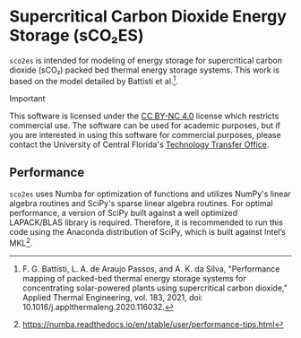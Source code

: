 # Supercritical Carbon Dioxide Energy Storage (sCO₂ES)

`sco2es` is intended for modeling of energy storage for supercritical carbon dioxide (sCO₂) 
packed bed thermal energy storage systems. This work is based on the model detailed by Battisti et al.[^1].

> [!IMPORTANT]
> This software is licensed under the [CC BY-NC 4.0](https://creativecommons.org/licenses/by-nc/4.0/) license which 
> restricts commercial use. The software can be used for academic purposes, but if you are interested in using this
> software for commercial purposes, please contact the University of Central Florida's 
> [Technology Transfer Office](https://tt.research.ucf.edu/).

## Performance

`sco2es` uses Numba for optimization of functions and utilizes NumPy's linear algebra routines
and SciPy's sparse linear algebra routines. For optimal performance, a version of SciPy built against a well
optimized LAPACK/BLAS library is required. Therefore, it is recommended to run this code using the 
Anaconda distribution of SciPy, which is built against Intel’s MKL[^2].

[^1]: F. G. Battisti, L. A. de Araujo Passos, and A. K. da Silva, "Performance mapping of packed-bed thermal energy 
storage systems for concentrating solar-powered plants using supercritical carbon dioxide," Applied Thermal Engineering, 
vol. 183, 2021, doi: 10.1016/j.applthermaleng.2020.116032.

[^2]: https://numba.readthedocs.io/en/stable/user/performance-tips.html
